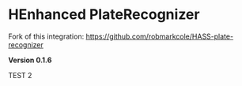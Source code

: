 # HEnhanced PlateRecognizer

Fork of this integration: https://github.com/robmarkcole/HASS-plate-recognizer

**Version 0.1.6**

TEST 2
